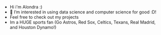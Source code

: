 -  Hi i'm Alondra :)
- 👀 I’m interested in using data science and computer science for good :D!
- Feel free to check out my projects
- Im a HUGE sports fan (Go Astros, Red Sox, Celtics, Texans, Real Madrid, and Houston Dynamo!)

<!---
alondracastroval/alondracastroval is a ✨ special ✨ repository because its `README.md` (this file) appears on your GitHub profile.
You can click the Preview link to take a look at your changes.
--->
